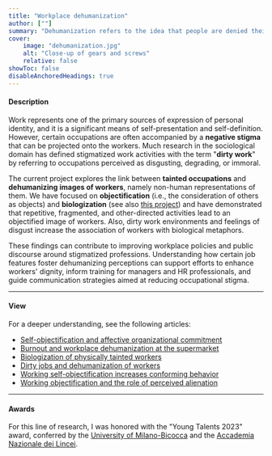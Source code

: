 ```yaml
---
title: "Workplace dehumanization" 
author: [""]
summary: "Dehumanization refers to the idea that people are denied their proper humanness. By integrating sociopsychological and organizational constructs, the current project examines the correlates of this phenomenon among certain occupational groups in the Italian context."
cover:
    image: "dehumanization.jpg"
    alt: "Close-up of gears and screws"
    relative: false
showToc: false
disableAnchoredHeadings: true
---
```


#### Description

Work represents one of the primary sources of expression of personal identity, and it is a significant means of self-presentation and self-definition. However, certain occupations are often accompanied by a **negative stigma** that can be projected onto the workers. Much research in the sociological domain has defined stigmatized work activities with the term "**dirty work**" by referring to occupations perceived as disgusting, degrading, or immoral.

The current project explores the link between **tainted occupations** and **dehumanizing images of workers**, namely non-human representations of them. We have focused on **objectification** (i.e., the consideration of others as objects) and **biologization** (see also [this project](/projects/biologization/)) and have demonstrated that repetitive, fragmented, and other-directed activities lead to an objectified image of workers. Also, dirty work environments and feelings of disgust increase the association of workers with biological metaphors.

These findings can contribute to improving workplace policies and public discourse around stigmatized professions. Understanding how certain job features foster dehumanizing perceptions can support efforts to enhance workers' dignity, inform training for managers and HR professionals, and guide communication strategies aimed at reducing occupational stigma.

------------------------------------------------------------------------

#### View

For a deeper understanding, see the following articles:

-   [Self-objectification and affective organizational commitment](/publications/objectification-and-commitment/)
-   [Burnout and workplace dehumanization at the supermarket](/publications/burnout/)
-   [Biologization of physically tainted workers](/publications/biologization-workers/)
-   [Dirty jobs and dehumanization of workers](/publications/dirty-jobs/)
-   [Working self-objectification increases conforming behavior](/publications/objectified-conformity/)
-   [Working objectification and the role of perceived alienation](/publications/workers-as-objects/)

------------------------------------------------------------------------

#### Awards

For this line of research, I was honored with the "Young Talents 2023" award, conferred by the [University of Milano-Bicocca](https://en.unimib.it/) and the [Accademia Nazionale dei Lincei](https://www.lincei.it/en).
